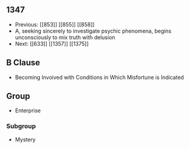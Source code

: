 ## 1347
- Previous: [[853]] [[855]] [[858]] 
- A, seeking sincerely to investigate psychic phenomena, begins unconsciously to mix truth with delusion
- Next: [[633]] [[1357]] [[1375]] 

## B Clause
- Becoming Invoived with Conditions in Which Misfortune is Indicated

## Group
- Enterprise

### Subgroup
- Mystery

